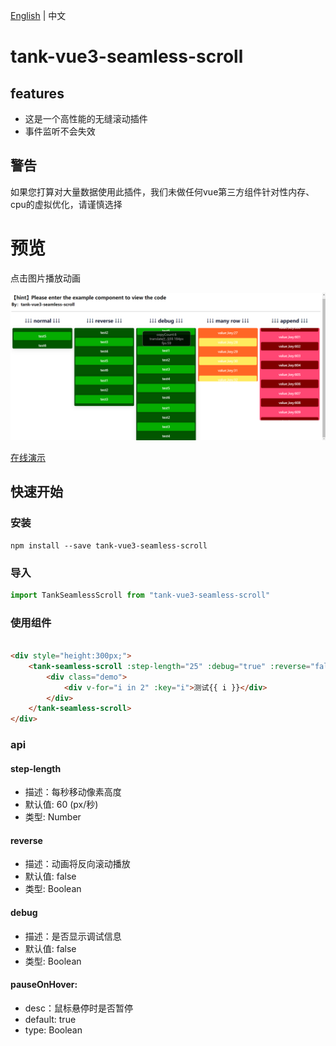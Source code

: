 [English](README.md) | 中文

# tank-vue3-seamless-scroll


## features

* 这是一个高性能的无缝滚动插件
* 事件监听不会失效

## 警告
如果您打算对大量数据使用此插件，我们未做任何vue第三方组件针对性内存、cpu的虚拟优化，请谨慎选择

# 预览
点击图片播放动画

[![demo](./demo.jpg)](https://user-images.githubusercontent.com/466966/233253193-66d316da-3803-41dc-b115-3d74ec2b8d8d.mp4)


[在线演示](https://fanqie.github.io/tank-vue3-seamless-scroll/dist/index.html)
## 快速开始

### 安装

```shell
npm install --save tank-vue3-seamless-scroll
```

### 导入

```js
import TankSeamlessScroll from "tank-vue3-seamless-scroll"
```

### 使用组件

```html

<div style="height:300px;">
    <tank-seamless-scroll :step-length="25" :debug="true" :reverse="false">
        <div class="demo">
            <div v-for="i in 2" :key="i">测试{{ i }}</div>
        </div>
    </tank-seamless-scroll>
</div>
```

### api

#### step-length

* 描述：每秒移动像素高度
* 默认值: 60 (px/秒)
* 类型: Number

#### reverse

* 描述：动画将反向滚动播放
* 默认值: false
* 类型: Boolean

#### debug

* 描述：是否显示调试信息
* 默认值: false
* 类型: Boolean


#### pauseOnHover:
* desc：鼠标悬停时是否暂停
* default: true
* type: Boolean
